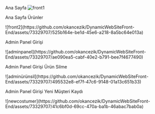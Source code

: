 
Ana Sayfa
![front1](https://github.com/okancezik/DynamicWebSiteFront-End/assets/73329707/2b477260-9db9-4a69-9f88-913bb88815e3)


<p>Ana Sayfa Ürünler</p>
![front2](https://github.com/okancezik/DynamicWebSiteFront-End/assets/73329707/525b164e-be1d-45e6-a218-8a5bc64e013a)

<p>Admin Panel Girişi</p>
![adminpanel](https://github.com/okancezik/DynamicWebSiteFront-End/assets/73329707/ae090ea5-cabf-40e2-b791-bee7f4677490)

<p>Admin Panel Girişi Ürün Silme</p>
![adminürünsil](https://github.com/okancezik/DynamicWebSiteFront-End/assets/73329707/495532e8-ef7f-47c6-9148-01a13c651b33)

<p>Admin Panel Girişi Yeni Müşteri Kaydı</p>
![newcostumer](https://github.com/okancezik/DynamicWebSiteFront-End/assets/73329707/41c6bf0d-69cc-470a-ba1b-46abac7bab0a)
